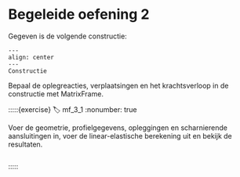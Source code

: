# Begeleide oefening 2

Gegeven is de volgende constructie:

```{figure} lesoefeningen_data/structure_3.svg
---
align: center
---
Constructie
```

Bepaal de oplegreacties, verplaatsingen en het krachtsverloop in de constructie met MatrixFrame.

:::::{exercise}
:label: mf_3_1
:nonumber: true

Voer de geometrie, profielgegevens, opleggingen en scharnierende aansluitingen in, voer de linear-elastische berekening uit en bekijk de resultaten.

```{h5p} https://tudelft.h5p.com/content/1292628975060884047/embed
```

:::::

